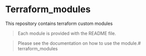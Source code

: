 # Terraform_modules
This repository contains terraform custom modules

>Each module is provided with the README file.

>Please see the documentation on how to use the module.# terraform_modules
